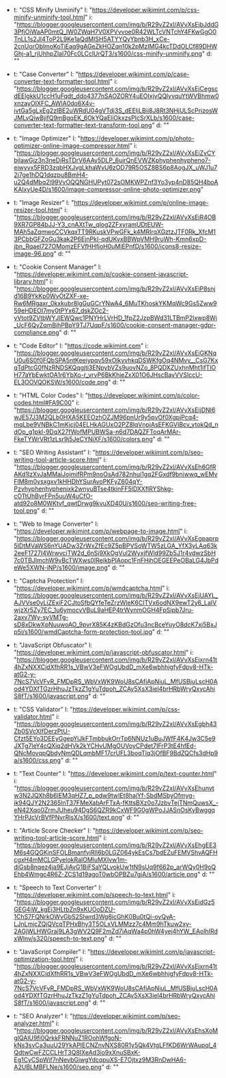    - t: "CSS Minify Unminify"
   l: "https://developer.wikimint.com/p/css-minify-unminify-tool.html" 
   i: "https://blogger.googleusercontent.com/img/b/R29vZ2xl/AVvXsEjbJddG3PfjOiWaAP0mtQ_IW0ZWqH7V0XPVvvoe0R42WLTcVNTchY4FKwGgO0TnLL1s2JI4ToP2L9Ke1aQdMISH5ATYYQyYbnb3H_xCe-2cnUorOblmoKoTiEaq9gAGeZkHOZqn10k2pMzIMG4kcTDdOLCf89DHWGhj-a1_rjUhhpZlal70Fc0LCclUrQT3/s1600/css-minify-unminify.png" 
   d: ""

   - t: "Case Converter"
   l: "https://developer.wikimint.com/p/case-converter-text-formatter-tool.html" 
   i: "https://blogger.googleusercontent.com/img/b/R29vZ2xl/AVvXsEjCegscdEElgkkU1ccH1uFqdt_ddo4377nSAOZORY4uEOIxjvQQlyvquYtWVBhmw0xnzayOIXFC_AWIA0do6X4v-ivtGa5gLxEg2zIBE2uWRdU04gVTdj3S_dEEIjLBii8J8Rt3NHjULScPrizosWJMLvQiwBjifQ9mBgqEK_6OkYQaEliOkxzsPIcSrXLb/s1600/case-converter-text-formatter-text-transform-tool.png" 
   d: ""

   - t: "Image Optimizer"
   l: "https://developer.wikimint.com/p/photo-optimizer-online-image-compressor.html" 
   i: "https://blogger.googleusercontent.com/img/b/R29vZ2xl/AVvXsEiZvCYbjlawGjz3n3neDjRsTDrV6AAv5DLP_6uirQnEVWZKphyphenhypheno7-eiwyvx5FRD3zqbHXJvgLkhaWvU6zOD79R5OSZ8BS6p8AogJX_uWJ1u72j7ge1hDQ1dqzpu8BmH4-u2Q4dMbq2l99VvOQQNGHUPyt072sOMKWPZnf3Yo3yp4nD85QH4boAKAIxyUe4D/s1600/image-compressor-online-photo-optimizer.png" 

   - t: "Image Resizer"
   l: "https://developer.wikimint.com/p/online-image-resizer-tool.html" 
   i: "https://blogger.googleusercontent.com/img/b/R29vZ2xl/AVvXsEjR4OB9XR7GP84bJJ-Y3_cnAXtTw_qlog2ZFxyramUDtEUW-MAh5aZqmwoCCVkqxTT9RKuskVPwGFk_k4MRIrqXGztzJTF0Rk_XfcM13PCbbGFZoGu3kak2P6EjnPkI-qdUKyxBBWpVMH9ruWh-Kmn6xpD-jbn_Rqael727OMomzEFVfHHfjoH0uMiEPnfD/s1600/icons8-resize-image-96.png" 
   d: ""

   - t: "Cookie Consent Manager"
   l: "https://developer.wikimint.com/p/cookie-consent-javascript-library.html" 
   i: "https://blogger.googleusercontent.com/img/b/R29vZ2xl/AVvXsEjP8snjd16B9YkKp0WvOtZXF-xe-Rw6MRgaxr_0kxkubr8lgGuGCrYNwA4_6MuTKhoskYKMqWc9Gs5Zww959eHDEOI7my0tPYx67_dskZOc2-yVtot9ZVtbWYJIEWQwc1PNYHrLVrHD_1fpZ2JzpBWd31LTBmP2lxwp8Wj_UcF6QyZqmBihPBpY9TJ7UqpF/s1600/cookie-consent-manager-gdpr-compliance.png" 
   d: ""

   - t: "Code Editor"
   l: "https://code.wikimint.com" 
   i: "https://blogger.googleusercontent.com/img/b/R29vZ2xl/AVvXsEiGKNqU0u6S0f0FQbSPA5ntKeeiypqv59xOlkvvhkqDSWKfgOq4NMvy__CsG7KxqTdPtcG0fNzRNDSKQqgjti3ENpybVZs9uovNZo_8PQDXZUxhnMht1ifTlOH77aYbEwktOA1r6YbXo-r_vrvP6BkKhieZxX01O6JHscBayVVSIccU-EL3OOVQOKSW/s1600/code.png" 
   d: ""

   - t: "HTML Color Codes"
   l: "https://developer.wikimint.com/p/color-codes.html#FA9C00" 
   i: "https://blogger.googleusercontent.com/img/b/R29vZ2xl/AVvXsEijDNI6wJE57J3M2QLb0HXA5KEEOzhOZJM96pnUr9y5pvOf0XgpjPcq4-mqLbe9VNBkC1mKjcj04ELHkAGUxO2PZ8lqVnpjAsEFKGVIBcv_ytokQd_ndOp_g1pkl-9DqX27fWofMPUBWSa-n6d7DAQZFToqArMAr-FkeTYWrVRt1zLsr9j5JeCYNiXF/s1600/colors.png" 
   d: ""
 
   - t: "SEO Writing Assistant"
   l: "https://developer.wikimint.com/p/seo-writing-tool-article-score.html" 
   i: "https://blogger.googleusercontent.com/img/b/R29vZ2xl/AVvXsEh6GfRAKd1IzXvJaMMaiJojmifRPm9noOsAd782nhui1gq2FGxdf9bniwwq_wEMvFlM8m0ysxgxv1kHHDhYSurAvoPKFyZ604qY-Pzvhyphenhyphenixk2wnyuBTse4tkinFF5lDXXflRYShkg-cOTtUhByrFPn5uuW4uCfO-atd92o8M0WKtvf_qwtDrwg9kvuXD40U/s1600/seo-writing-free-tool.png" 
   d: ""

   - t: "Web to Image Converter"
   l: "https://developer.wikimint.com/p/webpage-to-image.html" 
   i: "https://blogger.googleusercontent.com/img/b/R29vZ2xl/AVvXsEgpaprp5IDtMVaWS6nYUADw3ZrWxZfEc9Z5pBPVSoWTW5zLGA_YfX3yLAq63k2eeF1727I4WrwvciTW2d_6nSj9XkOgVul2WyxjfWld99Zb5J1r4vdwzSbH7c0TBJlmchW9vBcTWXws0IReikbPlAopc1FnFHjhOEGEEPeOBaLG4JbPdeWe5XWN-iNP/s1600/image.png" 
   d: ""

   - t: "Captcha Protection"
   l: "https://developer.wikimint.com/p/wmdcaptcha.html" 
   i: "https://blogger.googleusercontent.com/img/b/R29vZ2xl/AVvXsEjUAYL_AJVVse0yLiZExiF2CJtoSfbQYfeTeZrzWleK6CITVx6odNX9ewT2y6_LaIVwjzXr5Zy7EC_1u6ymocvVBuL9aHEP4trWynmOGH4FpSipb7Jru-2axv7Wy-syVMTg-sD8xDkwXpNuuwoAO_9pvrX85K4zKBdGzOfu3ncBceYuyO8dcK7xj5BxJp5i/s1600/wmdCaptcha-form-protection-tool.jpg" 
   d: ""

   - t: "JavaScript Obfuscator"
   l: "https://developer.wikimint.com/p/javascript-obfuscator.html" 
   i: "https://blogger.googleusercontent.com/img/b/R29vZ2xl/AVvXsEjxrn41t4hZxNXXCidXfhRR1s_VBwV3eFWOgUbdD_mXe6wbhhjgfyFdpv8-HTk-atG2-y-7NcS7VcVFvR_FMDpRS_WbVxWK9WoU8sCAfiApNiuL_MfUSBjuLscH0Aod4YDXfTGzrHhuJzTkzZ1gYuTdpoh_ZCAy5XsX3iel4brHRbWryQxycAhiS8fT/s1600/javascript.png" 
   d: ""

   - t: "CSS Validator"
   l: "https://developer.wikimint.com/p/css-validator.html" 
   i: "https://blogger.googleusercontent.com/img/b/R29vZ2xl/AVvXsEgbh43Zb0SVcXIfDerzPtU-Cfzt5EYo3DEEyGgepYiJkFTmbbukOrrTp6NNUz1uBuJWfF4K4Jw3C5e9JXTg7leY4cQXiq2dHVk2kYCHvUMgOUVoyCPdet7IFrP3tE4hfEd-QNcMovqpQbdyNmQDLqmbMF17crUFL3boqTlq3jOfBF9BdZQCfs3dHp9a/s1600/css.png" 
   d: ""

   - t: "Text Counter"
   l: "https://developer.wikimint.com/p/text-counter.html" 
   i: "https://blogger.googleusercontent.com/img/b/R29vZ2xl/AVvXsEhunvtw3N2JQXh8b6IEM3qHZ7_p_pdw9twIEt8hajYf-SbdMSbyOfmyg-ik94QJY2N2365lnT37FMeXabArFTxA-fKttsBXz0o7JzbvTejTNmQuwsX_-eN42Xqo0ZrmJUheu94DgS6QZR9kCxWF9G0gWPoJJASnOsKyBwggqYHrPJcVrBVfPNvrRisX/s1600/text.png" 
   d: ""

   - t: "Article Score Checker"
   l: "https://developer.wikimint.com/p/seo-writing-tool-article-score.html" 
   i: "https://blogger.googleusercontent.com/img/b/R29vZ2xl/AVvXsEhgEE3M6s4GQGKjnSFOLBmanfvjRlI6b0LGZ064ykEsCs7bdEZuFEMVShvAQFHcgxH4mMCLGPyelokRalOMluMXIvw1m-diGsb8nqez4ja9EJjAvG1BiFSaYQLvokUw1tN9sUq9f662p_arWQy0H9oQEhb4Wmgc4R6Z-ZCS1d19agoT0wbOPBZu7gjA/s1600/article.png" 
   d: ""

   - t: "Speech to Text Converter"
   l: "https://developer.wikimint.com/p/speech-to-text.html" 
   i: "https://blogger.googleusercontent.com/img/b/R29vZ2xl/AVvXsEidGz5GEG4iW_kgEj3HLtbZn9xKUOoDZU-1ChS7FQNrkOWvGbS2SIwrd3Wg8icGhK0Bu0tQi-ovQyA-LJnLmjcZQjQVcqTPHxBhy3T5OLxVLMMzz7c4Mm9hTkuw2xy-2AGjWLHWGrai9LA3gWV2Q9F2mZd7iAqWa4p0hW4yej4hYW_EAolhIRdxWlnv/s320/speech-to-text.png" 
   d: ""

- t: "JavaScript Compiler"
   l: "https://developer.wikimint.com/p/javascript-optimization-tool.html" 
   i: "https://blogger.googleusercontent.com/img/b/R29vZ2xl/AVvXsEjxrn41t4hZxNXXCidXfhRR1s_VBwV3eFWOgUbdD_mXe6wbhhjgfyFdpv8-HTk-atG2-y-7NcS7VcVFvR_FMDpRS_WbVxWK9WoU8sCAfiApNiuL_MfUSBjuLscH0Aod4YDXfTGzrHhuJzTkzZ1gYuTdpoh_ZCAy5XsX3iel4brHRbWryQxycAhiS8fT/s1600/javascript.png" 
   d: ""

- t: "SEO Analyzer"
   l: "https://developer.wikimint.com/p/seo-analyzer.html" 
   i: "https://blogger.googleusercontent.com/img/b/R29vZ2xl/AVvXsEhsXoMglQAlU9fi0QrkkFRNNuZ1ROohWfgoN-kNs3svCa3uuU29YkAPIECNZnvNXS80R1y5Qk4VtgLFfKD6WrWAupql_4QdtwCwFZCCLHrT3Q8IXeAd3io9xXnuSBxK-Eg1CyCSpWif7nNevbGiwgYdcqpuXS-E7Ojtxz9M3RnDwHA6-A2UBLMBFLNe/s1600/seo.png" 
   d: ""

